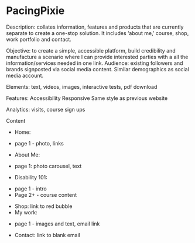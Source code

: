# PacingPixie
Description: collates information, features and products that are currently separate to create a one-stop solution. It includes ‘about me,’ course, shop, work portfolio and contact.

Objective: to create a simple, accessible platform, build credibility and manufacture a scenario where I can provide interested parties with a all the information/services needed in one link.
Audience: existing followers and brands signposted via social media content. Similar demographics as social media account.

Elements: text, videos, images, interactive tests, pdf download

Features:
Accessibility
Responsive
Same style as previous website

Analytics: visits, course sign ups

Content
* Home:
- page 1 - photo, links
* About Me:
- page 1: photo carousel, text
* Disability 101:
- page 1 - intro
- Page 2+ - course content
* Shop: link to red bubble
* My work:
- page 1 - images and text, email link
* Contact: link to blank email 


